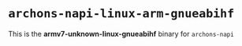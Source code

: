 # `archons-napi-linux-arm-gnueabihf`

This is the **armv7-unknown-linux-gnueabihf** binary for `archons-napi`
